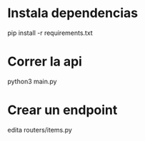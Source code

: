 # Instala dependencias

pip install -r requirements.txt

# Correr la api

python3 main.py

# Crear un endpoint

edita routers/items.py